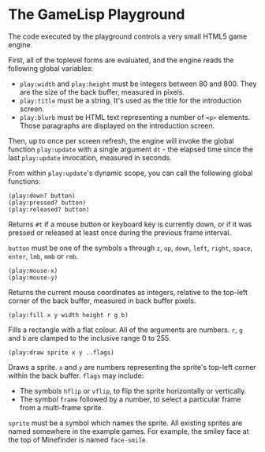 # The GameLisp Playground

The code executed by the playground controls a very small HTML5 game engine. 

First, all of the toplevel forms are evaluated, and the engine reads the following global
variables:

- `play:width` and `play:height` must be integers between 80 and 800. They are the size of the
  back buffer, measured in pixels.
- `play:title` must be a string. It's used as the title for the introduction screen.
- `play:blurb` must be HTML text representing a number of `<p>` elements. Those paragraphs
  are displayed on the introduction screen.

Then, up to once per screen refresh, the engine will invoke the global function `play:update` with
a single argument `dt` - the elapsed time since the last `play:update` invocation, measured
in seconds.

From within `play:update`'s dynamic scope, you can call the following global functions:

    (play:down? button)
    (play:pressed? button)
    (play:released? button)

Returns `#t` if a mouse button or keyboard key is currently down, or if it was pressed or
released at least once during the previous frame interval.

`button` must be one of the symbols `a` through `z`, `up`, `down`, `left`, `right`, `space`,
`enter`, `lmb`, `mmb` or `rmb`.
    
    (play:mouse-x)
    (play:mouse-y)

Returns the current mouse coordinates as integers, relative to the top-left corner of the 
back buffer, measured in back buffer pixels.

    (play:fill x y width height r g b)

Fills a rectangle with a flat colour. All of the arguments are numbers. `r`, `g` and `b` are
clamped to the inclusive range 0 to 255.
    
    (play:draw sprite x y ..flags)

Draws a sprite. `x` and `y` are numbers representing the sprite's top-left corner within the
back buffer. `flags` may include:

- The symbols `hflip` or `vflip`, to flip the sprite horizontally or vertically.
- The symbol `frame` followed by a number, to select a particular frame from a multi-frame
  sprite.

`sprite` must be a symbol which names the sprite. All existing sprites are named somewhere in the
example games. For example, the smiley face at the top of Minefinder is named `face-smile`.
